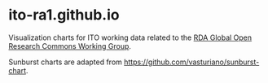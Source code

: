 # ito-ra1.github.io

Visualization charts for ITO working data related to the <a href="https://www.rd-alliance.org/groups/gorc-international-model-wg">RDA Global Open Research Commons Working Group</a>.

Sunburst charts are adapted from https://github.com/vasturiano/sunburst-chart.
